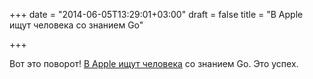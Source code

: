 +++
date = "2014-06-05T13:29:01+03:00"
draft = false
title = "В Apple ищут человека со знанием Go"

+++

<p>Вот это поворот! <a href="https://jobs.github.com/positions/af511ae4-eb52-11e3-815e-7758c19a2ab8">В Apple ищут человека</a> со знанием Go. Это успех.</p>

